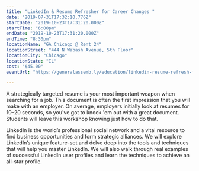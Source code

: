 ```yaml
---
title: "LinkedIn & Resume Refresher for Career Changes "
date: "2019-07-31T17:32:10.776Z"
startDate: "2019-10-23T17:31:20.000Z"
startTime: "6:00pm"
endDate: "2019-10-23T17:31:20.000Z"
endTime: "8:30pm"
locationName: "GA Chicago @ Rent 24"
locationStreet: "444 N Wabash Avenue, 5th Floor"
locationCity: "Chicago"
locationState: "IL"
cost: "$45.00"
eventUrl: "https://generalassemb.ly/education/linkedin-resume-refresh-for-career-changers/chicago/84112"

---
```


A strategically targeted resume is your most important weapon when searching for a job. This document is often the first impression that you will make with an employer. On average, employers initially look at resumes for 10–20 seconds, so you've got to knock 'em out with a great document. Students will leave this workshop knowing just how to do that.

LinkedIn is the world’s professional social network and a vital resource to find business opportunities and form strategic alliances. We will explore LinkedIn’s unique feature-set and delve deep into the tools and techniques that will help you master LinkedIn. We will also walk through real examples of successful LinkedIn user profiles and learn the techniques to achieve an all-star profile.

